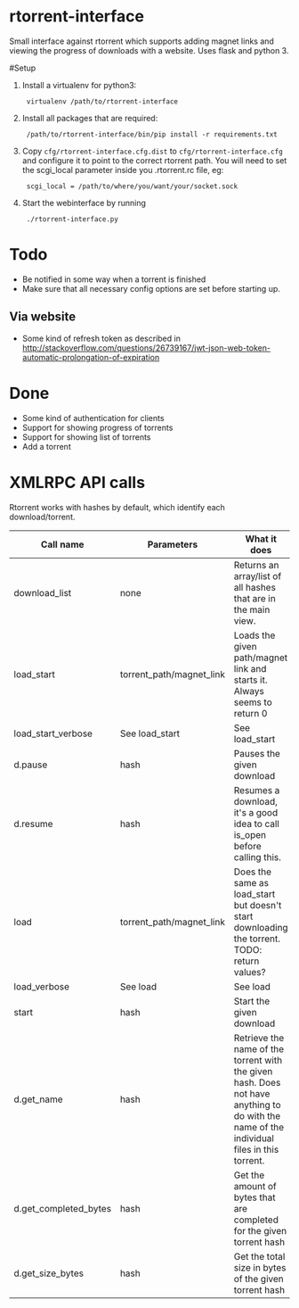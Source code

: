 # rtorrent-interface

Small interface against rtorrent which supports adding magnet links and
viewing the progress of downloads with a website. Uses flask and python
3.

#Setup
1. Install a virtualenv for python3:

        virtualenv /path/to/rtorrent-interface

2. Install all packages that are required:

        /path/to/rtorrent-interface/bin/pip install -r requirements.txt

3. Copy `cfg/rtorrent-interface.cfg.dist` to `cfg/rtorrent-interface.cfg`
and configure it to point to the correct rtorrent path. You will need
to set the scgi_local parameter inside you .rtorrent.rc file, eg:

        scgi_local = /path/to/where/you/want/your/socket.sock

4. Start the webinterface by running

        ./rtorrent-interface.py

# Todo
* Be notified in some way when a torrent is finished
* Make sure that all necessary config options are set before starting up.

## Via website
* Some kind of refresh token as described in http://stackoverflow.com/questions/26739167/jwt-json-web-token-automatic-prolongation-of-expiration

# Done
* Some kind of authentication for clients
* Support for showing progress of torrents
* Support for showing list of torrents
* Add a torrent

# XMLRPC API calls

Rtorrent works with hashes by default, which identify each
download/torrent.

<table>
    <thead>
        <th>Call name</th>
        <th>Parameters</th>
        <th>What it does</th>
    </thead>
    <tbody>
        <tr>
            <td>download_list</td>
            <td>none</td>
            <td>Returns an array/list of all hashes that are in the main view.</td>
        </tr>
        <tr>
            <td>load_start</td>
            <td>torrent_path/magnet_link</td>
            <td>Loads the given path/magnet link and starts it. Always seems to return 0</td>
        </tr>
        <tr>
            <td>load_start_verbose</td>
            <td>See load_start</td>
            <td>See load_start</td>
        </tr>
        <tr>
            <td>d.pause</td>
            <td>hash</td>
            <td>Pauses the given download</td>
        </tr>
        <tr>
            <td>d.resume</td>
            <td>hash</td>
            <td>Resumes a download, it's a good idea to call is_open before calling this.</td>
        </tr>
        <tr>
            <td>load</td>
            <td>torrent_path/magnet_link</td>
            <td>Does the same as load_start but doesn't start downloading the torrent. TODO: return values?</td>
        </tr>
        <tr>
            <td>load_verbose</td>
            <td>See load</td>
            <td>See load</td>
        </tr>
        <tr>
            <td>start</td>
            <td>hash</td>
            <td>Start the given download</td>
        </tr>
        <tr>
            <td>d.get_name</td>
            <td>hash</td>
            <td>Retrieve the name of the torrent with the given hash. Does not have anything to do with the
            name of the individual files in this torrent.</td>
        </tr>
        <tr>
            <td>d.get_completed_bytes</td>
            <td>hash</td>
            <td>Get the amount of bytes that are completed for the given torrent hash</td>
        </tr>
        <tr>
            <td>d.get_size_bytes</td>
            <td>hash</td>
            <td>Get the total size in bytes of the given torrent hash</td>
        </tr>    
    </tbody>
</table>
